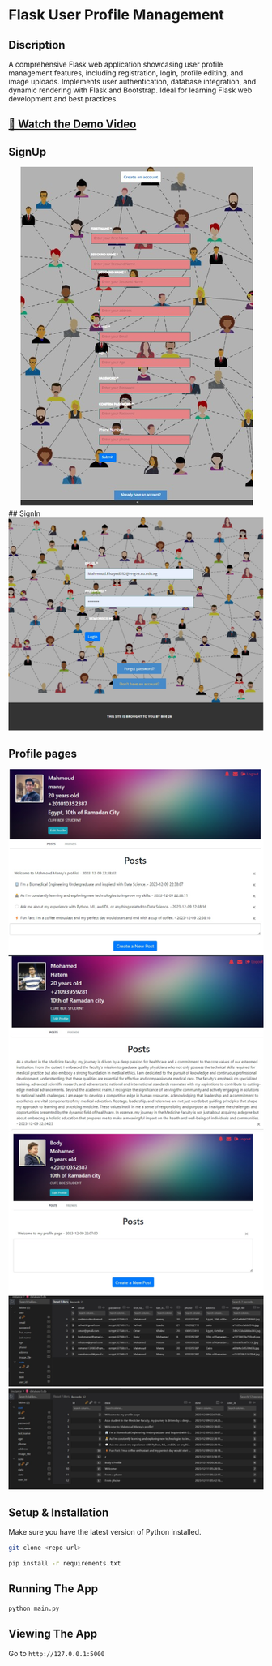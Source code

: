 # Flask User Profile Management

## Discription
A comprehensive Flask web application showcasing user profile management features, including registration, login, profile editing, and image uploads. Implements user authentication, database integration, and dynamic rendering with Flask and Bootstrap. Ideal for learning Flask web development and best practices.

## [🎥 Watch the Demo Video](https://drive.google.com/file/d/1hwISKuoGXkUZUnUkge7NuuITEzsCt7Sv/view)

## SignUp
<div style="text-align:center">
    <img src="website\static\images\4.jpeg" alt="Sign UP">
</div>
## SignIn
<div style="text-align:center">
    <img src="website\static\images\5.jpeg" alt="Sign UP">
</div>

## Profile pages
<div style="text-align:center">
    <img src="website\static\images\2.jpg" alt="Sign UP">
</div>
<div style="text-align:center">
    <img src="website\static\images\3.jpg" alt="Sign UP">
</div>
<div style="text-align:center">
    <img src="website\static\images\1.jpg" alt="Sign UP">
</div>
<div style="text-align:center">
    <img src="website\static\images\user_database.jpg" alt="Sign UP">
</div>
<div style="text-align:center">
    <img src="website\static\images\database_posts.jpg" alt="Sign UP">
</div>


## Setup & Installation

Make sure you have the latest version of Python installed.

```bash
git clone <repo-url>
```

```bash
pip install -r requirements.txt
```

## Running The App

```bash
python main.py
```

## Viewing The App

Go to `http://127.0.0.1:5000`
